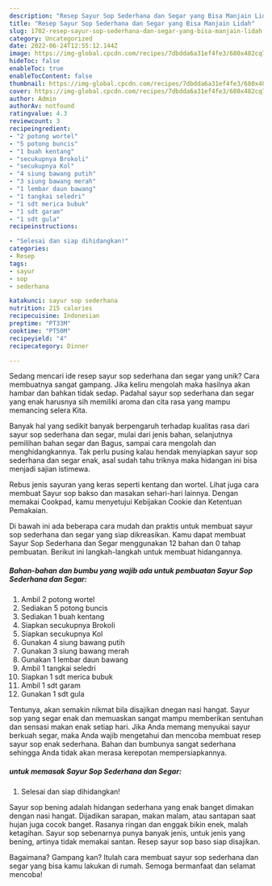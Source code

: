 ```yaml
---
description: "Resep Sayur Sop Sederhana dan Segar yang Bisa Manjain Lidah"
title: "Resep Sayur Sop Sederhana dan Segar yang Bisa Manjain Lidah"
slug: 1702-resep-sayur-sop-sederhana-dan-segar-yang-bisa-manjain-lidah
category: Uncategorized
date: 2022-06-24T12:55:12.144Z
image: https://img-global.cpcdn.com/recipes/7dbdda6a31ef4fe3/680x482cq70/sayur-sop-sederhana-dan-segar-foto-resep-utama.jpg
hideToc: false
enableToc: true
enableTocContent: false
thumbnail: https://img-global.cpcdn.com/recipes/7dbdda6a31ef4fe3/680x482cq70/sayur-sop-sederhana-dan-segar-foto-resep-utama.jpg
cover: https://img-global.cpcdn.com/recipes/7dbdda6a31ef4fe3/680x482cq70/sayur-sop-sederhana-dan-segar-foto-resep-utama.jpg
author: Admin
authorAv: notfound
ratingvalue: 4.3
reviewcount: 3
recipeingredient:
- "2 potong wortel"
- "5 potong buncis"
- "1 buah kentang"
- "secukupnya Brokoli"
- "secukupnya Kol"
- "4 siung bawang putih"
- "3 siung bawang merah"
- "1 lembar daun bawang"
- "1 tangkai seledri"
- "1 sdt merica bubuk"
- "1 sdt garam"
- "1 sdt gula"
recipeinstructions:

- "Selesai dan siap dihidangkan!"
categories:
- Resep
tags:
- sayur
- sop
- sederhana

katakunci: sayur sop sederhana 
nutrition: 215 calories
recipecuisine: Indonesian
preptime: "PT33M"
cooktime: "PT50M"
recipeyield: "4"
recipecategory: Dinner

---
```





Sedang mencari ide resep sayur sop sederhana dan segar yang unik? Cara membuatnya sangat gampang. Jika keliru mengolah maka hasilnya akan hambar dan bahkan tidak sedap. Padahal sayur sop sederhana dan segar yang enak harusnya sih memiliki aroma dan cita rasa yang mampu memancing selera Kita.





Banyak hal yang sedikit banyak berpengaruh terhadap kualitas rasa dari sayur sop sederhana dan segar, mulai dari jenis bahan, selanjutnya pemilihan bahan segar dan Bagus, sampai cara mengolah dan menghidangkannya. Tak perlu pusing kalau hendak menyiapkan sayur sop sederhana dan segar enak,      asal sudah tahu triknya maka hidangan ini bisa menjadi sajian istimewa.














Rebus jenis sayuran yang keras seperti kentang dan wortel. Lihat juga cara membuat Sayur sop bakso dan masakan sehari-hari lainnya. Dengan memakai Cookpad, kamu menyetujui Kebijakan Cookie dan Ketentuan Pemakaian.






Di bawah ini ada beberapa cara mudah dan praktis untuk membuat sayur sop sederhana dan segar yang siap dikreasikan. Kamu dapat membuat Sayur Sop Sederhana dan Segar menggunakan 12 bahan dan 0 tahap pembuatan. Berikut ini langkah-langkah untuk membuat hidangannya.

<!--inarticleads1-->

##### Bahan-bahan dan bumbu yang wajib ada untuk pembuatan Sayur Sop Sederhana dan Segar:

1. Ambil 2 potong wortel
1. Sediakan 5 potong buncis
1. Sediakan 1 buah kentang
1. Siapkan secukupnya Brokoli
1. Siapkan secukupnya Kol
1. Gunakan 4 siung bawang putih
1. Gunakan 3 siung bawang merah
1. Gunakan 1 lembar daun bawang
1. Ambil 1 tangkai seledri
1. Siapkan 1 sdt merica bubuk
1. Ambil 1 sdt garam
1. Gunakan 1 sdt gula


Tentunya, akan semakin nikmat bila disajikan dnegan nasi hangat. Sayur sop yang segar enak dan memuaskan sangat mampu memberikan sentuhan dan sensasi makan enak setiap hari. Jika Anda memang menyukai sayur berkuah segar, maka Anda wajib mengetahui dan mencoba membuat resep sayur sop enak sederhana. Bahan dan bumbunya sangat sederhana sehingga Anda tidak akan merasa kerepotan mempersiapkannya. 

<!--inarticleads2-->

#####  untuk memasak Sayur Sop Sederhana dan Segar:


1. Selesai dan siap dihidangkan!

Sayur sop bening adalah hidangan sederhana yang enak banget dimakan dengan nasi hangat. Dijadikan sarapan, makan malam, atau santapan saat hujan juga cocok banget. Rasanya ringan dan enggak bikin enek, malah ketagihan. Sayur sop sebenarnya punya banyak jenis, untuk jenis yang bening, artinya tidak memakai santan. Resep sayur sop baso siap disajikan. 

Bagaimana? Gampang kan? Itulah cara membuat sayur sop sederhana dan segar yang bisa kamu lakukan di rumah. Semoga bermanfaat dan selamat mencoba!
